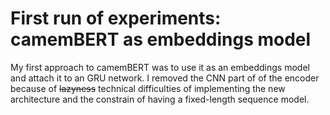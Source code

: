 # First run of experiments: camemBERT as embeddings model

My first approach to camemBERT was to use it as an embeddings model and attach it to an GRU network. I removed the CNN part of of the encoder because of ~~lazyness~~ technical difficulties of implementing the new architecture and the constrain of having a fixed-length sequence model.
